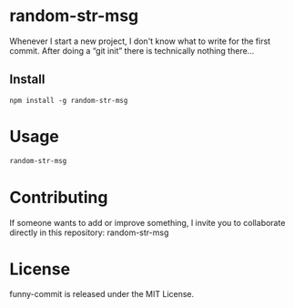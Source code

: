# random-str-msg

Whenever I start a new project, I don't know what to write for the first commit. After doing a “git init” there is technically nothing there...

## Install

```npm
npm install -g random-str-msg
```
# Usage
```bash
random-str-msg
```
# Contributing
If someone wants to add or improve something, I invite you to collaborate directly in this repository: random-str-msg

# License

funny-commit is released under the MIT License.